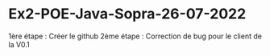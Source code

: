 # Ex2-POE-Java-Sopra-26-07-2022

1ère étape : Créer le github
2ème étape : Correction de bug pour le client de la V0.1
